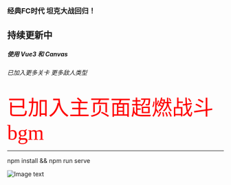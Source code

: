 ### 经典FC时代 坦克大战回归！ 
## 持续更新中

##### 使用 Vue3 和 Canvas 

###### 已加入更多关卡 更多敌人类型

<font face="黑体" color=red size=7>已加入主页面超燃战斗bgm</font>
***
npm install && npm run serve



![Image text](https://raw.githubusercontent.com/mia1232/Vue3tankWar2D/master/assets/WechatIMG990.jpeg)   

